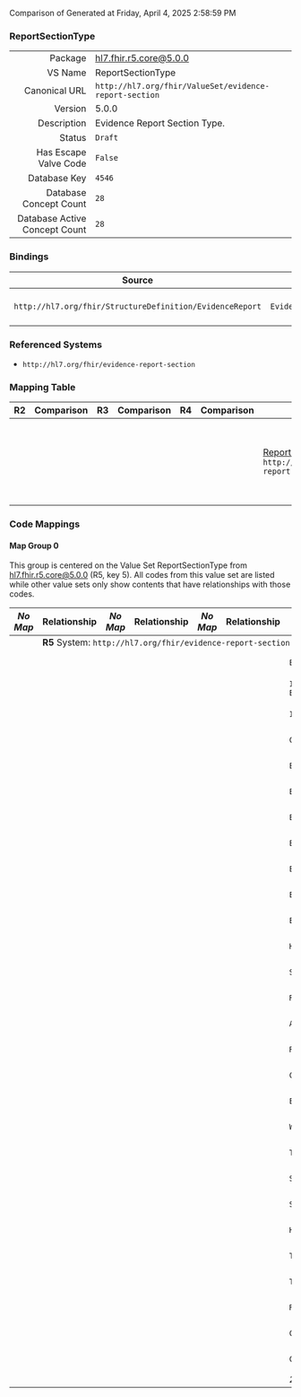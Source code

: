 Comparison of 
Generated at Friday, April 4, 2025 2:58:59 PM

### ReportSectionType

|      |     |
| ---: | --- |
| Package | hl7.fhir.r5.core@5.0.0 |
| VS Name | ReportSectionType |
| Canonical URL | `http://hl7.org/fhir/ValueSet/evidence-report-section` |
| Version | 5.0.0 |
| Description | Evidence Report Section Type. |
| Status | `Draft` |
| Has Escape Valve Code | `False` |
| Database Key | `4546` |
| Database Concept Count | `28` |
| Database Active Concept Count | `28` |
### Bindings

| Source | Element | Binding | Strength | Element Short |
| ------ | ------- | ------- | -------- | ------------- |
| `http://hl7.org/fhir/StructureDefinition/EvidenceReport` | `EvidenceReport.section.focus` | `http://hl7.org/fhir/ValueSet/evidence-report-section` | `Extensible` | Classification of section (recommended) |

### Referenced Systems

* `http://hl7.org/fhir/evidence-report-section`
### Mapping Table

| R2 | Comparison | R3 | Comparison | R4 | Comparison | R4B | Comparison | R5
| --- | --- | --- | --- | --- | --- | --- | --- | ---
| | | | | | | [ReportSectionType](/docs/R4B/ValueSets/ReportSectionType.md)<br/> `http://hl7.org/fhir/ValueSet/evidence-report-section\|4.3.0` | →→→→→→→<br/>``<br/>- DBKey: `887`<br/>- Reviewed: `n/a`<br/>- By: `n/a`<br/>→→→→→→→<hr/>←←←←←←←<br/>``<br/>- DBKey: `1148`<br/>- Reviewed: `n/a`<br/>- By: `n/a`<br/>←←←←←←←| [ReportSectionType](/docs/R5/ValueSets/ReportSectionType.md)<br/> `http://hl7.org/fhir/ValueSet/evidence-report-section\|5.0.0` 

### Code Mappings


#### Map Group 0

This group is centered on the Value Set ReportSectionType from hl7.fhir.r5.core@5.0.0 (R5, key 5).
All codes from this value set are listed while other value sets only show contents that have relationships with those codes.

| *No Map* | Relationship | *No Map* | Relationship | *No Map* | Relationship | [R4B ReportSectionType](/docs/R4B/ValueSets/ReportSectionType.md)| Relationship | R5 ReportSectionType
| --- | --- | --- | --- | --- | --- | --- | --- | ---
| <td colspan="8">**R5** System: `http://hl7.org/fhir/evidence-report-section`
| | | | | | | `Evidence`| _Equivalent_ <br/>(8254/10559)| **`Evidence`**
| | | | | | | `Intervention-group-alone-Evidence`| _Equivalent_ <br/>(8255/10560)| **`Intervention-group-alone-Evidence`**
| | | | | | | `Intervention-vs-Control-Evidence`| _Equivalent_ <br/>(8252/10557)| **`Intervention-vs-Control-Evidence`**
| | | | | | | `Control-group-alone-Evidence`| _Equivalent_ <br/>(8261/10566)| **`Control-group-alone-Evidence`**
| | | | | | | `EvidenceVariable`| _Equivalent_ <br/>(8262/10567)| **`EvidenceVariable`**
| | | | | | | `EvidenceVariable-observed`| _Equivalent_ <br/>(8253/10558)| **`EvidenceVariable-observed`**
| | | | | | | `EvidenceVariable-intended`| _Equivalent_ <br/>(8265/10570)| **`EvidenceVariable-intended`**
| | | | | | | `EvidenceVariable-population`| _Equivalent_ <br/>(8269/10574)| **`EvidenceVariable-population`**
| | | | | | | `EvidenceVariable-exposure`| _Equivalent_ <br/>(8276/10581)| **`EvidenceVariable-exposure`**
| | | | | | | `EvidenceVariable-outcome`| _Equivalent_ <br/>(8259/10564)| **`EvidenceVariable-outcome`**
| | | | | | | `Efficacy-outcomes`| _Equivalent_ <br/>(8257/10562)| **`Efficacy-outcomes`**
| | | | | | | `Harms-outcomes`| _Equivalent_ <br/>(8268/10573)| **`Harms-outcomes`**
| | | | | | | `SampleSize`| _Equivalent_ <br/>(8267/10572)| **`SampleSize`**
| | | | | | | `References`| _Equivalent_ <br/>(8271/10576)| **`References`**
| | | | | | | `Assertion`| _Equivalent_ <br/>(8260/10565)| **`Assertion`**
| | | | | | | `Reasons`| _Equivalent_ <br/>(8263/10568)| **`Reasons`**
| | | | | | | `Certainty-of-Evidence`| _Equivalent_ <br/>(8272/10577)| **`Certainty-of-Evidence`**
| | | | | | | `Evidence-Classifier`| _Equivalent_ <br/>(8273/10578)| **`Evidence-Classifier`**
| | | | | | | `Warnings`| _Equivalent_ <br/>(8275/10580)| **`Warnings`**
| | | | | | | `Text-Summary`| _Equivalent_ <br/>(8250/10555)| **`Text-Summary`**
| | | | | | | `SummaryOfBodyOfEvidenceFindings`| _Equivalent_ <br/>(8264/10569)| **`SummaryOfBodyOfEvidenceFindings`**
| | | | | | | `SummaryOfIndividualStudyFindings`| _Equivalent_ <br/>(8277/10582)| **`SummaryOfIndividualStudyFindings`**
| | | | | | | `Header`| _Equivalent_ <br/>(8270/10575)| **`Header`**
| | | | | | | `Tables`| _Equivalent_ <br/>(8256/10561)| **`Tables`**
| | | | | | | `Table`| _Equivalent_ <br/>(8258/10563)| **`Table`**
| | | | | | | `Row-Headers`| _Equivalent_ <br/>(8251/10556)| **`Row-Headers`**
| | | | | | | `Column-Header`| _Equivalent_ <br/>(8266/10571)| **`Column-Header`**
| | | | | | | `Column-Headers`| _Equivalent_ <br/>(8274/10579)| **`Column-Headers`**
| | | | | | | *28 of 28 codes used* | | *28 of 28 codes used* 

